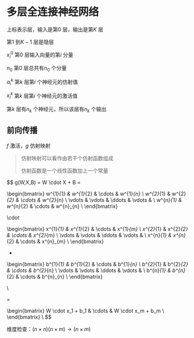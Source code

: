 

# 多层全连接神经网络



上标表示层，输入是第$0$ 层，输出是第$K$ 层

第$1$ 到$K-1$ 层是隐层

$x^0_i$ 第$0$ 层输入向量的第$i$ 分量

$n_0$ 第$0$ 层总共有$n_0$ 个分量

$a^k_i$ 第$k$ 层第$i$ 个神经元的仿射值

$x^k_i$ 第$k$ 层第$i$ 个神经元的激活值

第$k$ 层有$n_k$ 个神经元，所以该层有$n_k$ 个输出





## 前向传播



$f$ 激活，$g$ 仿射映射

> 仿射映射可以看作由若干个仿射函数组成
>
> 仿射函数是一个线性函数加上一个常量




$$
g(W,X,B) = W \cdot X + B =

\begin{bmatrix}
w^{1}_{1} & w^{1}_{2} & \cdots & w^{1}_{n}  \\
w^{2}_{1} & w^{2}_{2} & \cdots & w^{2}_{n} \\
\vdots & \vdots & \ddots & \vdots & \\
w^{n}_{1} & w^{n}_{2} & \cdots & w^{n}_{n} \\
\end{bmatrix}

\cdot 

\begin{bmatrix}
x^{1}_{1} & x^{1}_{2} & \cdots & x^{1}_{m}  \\
x^{2}_{1} & x^{2}_{2} & \cdots & x^{2}_{m} \\
\vdots & \vdots & \ddots & \vdots & \\
x^{n}_{1} & x^{n}_{2} & \cdots & x^{n}_{m} \\
\end{bmatrix}

+ 

\begin{bmatrix}
b^{1}_{1} & b^{1}_{2} & \cdots & b^{1}_{n}  \\
b^{2}_{1} & b^{2}_{2} & \cdots & b^{2}_{n} \\
\vdots & \vdots & \ddots & \vdots & \\
b^{n}_{1} & b^{n}_{2} & \cdots & b^{n}_{n} \\
\end{bmatrix}

\\

= 

\begin{bmatrix}
W \cdot x_1 + b_1 & \cdots & W \cdot x_m + b_m \\
\end{bmatrix} \\
$$

维度检查：$(n \times n) (n \times m) \rightarrow (n \times m)$



